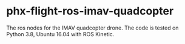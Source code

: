 # phx-flight-ros-imav-quadcopter
The ros nodes for the IMAV quadcopter drone.
The code is tested on Python 3.8, Ubuntu 16.04 with ROS Kinetic.
